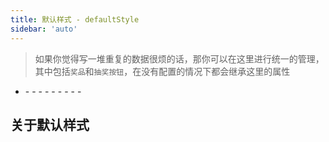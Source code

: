 ```yaml
---
title: 默认样式 - defaultStyle
sidebar: 'auto'
---
```


> 如果你觉得写一堆重复的数据很烦的话，那你可以在这里进行统一的管理，其中包括`奖品`和`抽奖按钮`，在没有配置的情况下都会继承这里的属性

- <Describe name="default-style?: object" mean="格子默认样式" />
  - <Describe name="fontColor?: string" mean="字体颜色" desc="默认是 '#000' 黑色" />
  - <Describe name="fontSize?: string" mean="字体大小(px)" desc="默认是 '18px'" />
  - <Describe name="fontStyle?: string" mean="字体样式" desc="默认是 'sans-serif'" />
  - <Describe name="fontWeight?: string" mean="字体粗细" desc="默认为 '400'" />
  - <Describe name="lineHeight?: string" mean="字体行高" desc="默认等于字体大小" />
  - <Describe name="textAlign?: string" mean="文字和图片的对其方式" desc="目前只能居中!" />
  - <Describe name="background?: string" mean="奖品区域背景颜色" desc="默认是 '#fff' 白色" />
  - <Describe name="wordWrap?: boolean" mean="文字自动换行" desc="默认为 true 开启，关闭时可以使用 \n 换行" />
  - <Describe name="lengthLimit?: string | number" mean="换行宽度限制" desc="格式为：90 | '90px' | '90%'，默认为 '90%'" />

## 关于默认样式

<Exhibition>
  <template v-slot:code>
    <wheel-defaultStyle1 />
  </template>
  <template v-slot:text>
    <li><code>textAlign</code>对其方式目前只支持 center</li>
    <li><code>background</code>属性只有在奖品区域没有配置背景色时才会生效，但是按钮的背景色不会继承这里，而是显示透明色</li>
  </template>
</Exhibition>

<RecoDemo :collapse="true">
  <template slot="code-web">
    <<< @/.vuepress/components/wheel/defaultStyle1.html
  </template>
  <template slot="code-vue">
    <<< @/.vuepress/components/wheel/defaultStyle1.vue
  </template>
</RecoDemo>
